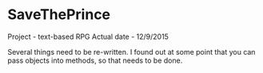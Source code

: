 # SaveThePrince
Project - text-based RPG
Actual date - 12/9/2015

Several things need to be re-written. I found out at some point that you can pass objects into methods, so that needs to be done. 
